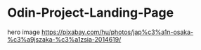 # Odin-Project-Landing-Page
hero image https://pixabay.com/hu/photos/jap%c3%a1n-osaka-%c3%a9jszaka-%c3%a1zsia-2014619/